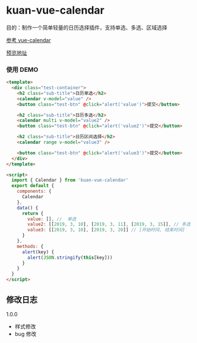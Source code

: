 # kuan-vue-calendar

目的：制作一个简单轻量的日历选择插件，支持单选、多选、区域选择

[参考 vue-calendar](https://github.com/jinzhe/vue-calendar)

[预览地址](https://kuan1.github.io/kuan-vue-calendar/)

### 使用 DEMO

```html
<template>
  <div class="test-container">
    <h2 class="sub-title">日历单选</h2>
    <calendar v-model="value" />
    <button class="test-btn" @click="alert('value')">提交</button>

    <h2 class="sub-title">日历多选</h2>
    <calendar multi v-model="value2" />
    <button class="test-btn" @click="alert('value2')">提交</button>

    <h2 class="sub-title">日历区间选择</h2>
    <calendar range v-model="value3" />

    <button class="test-btn" @click="alert('value3')">提交</button>
  </div>
</template>

<script>
  import { Calendar } from 'kuan-vue-calendar'
  export default {
    components: {
      Calendar
    },
    data() {
      return {
        value: [], //  单选
        value2: [[2019, 3, 10], [2019, 3, 11], [2019, 3, 15]], // 多选
        value3: [[2019, 3, 10], [2019, 3, 20]] // [开始时间, 结束时间]
      }
    },
    methods: {
      alert(key) {
        alert(JSON.stringify(this[key]))
      }
    }
  }
</script>
```

## 修改日志

1.0.0

- 样式修改
- bug 修改
